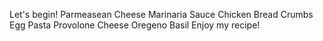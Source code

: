 Let's begin!
Parmeasean Cheese
Marinaria Sauce
Chicken
Bread Crumbs
Egg
Pasta
Provolone Cheese
Oregeno
Basil
Enjoy my recipe!
